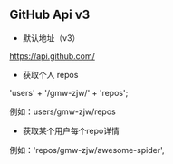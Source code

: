 <!--
 * @Author: your name
 * @Date: 2019-12-29 11:11:35
 * @LastEditTime: 2019-12-29 11:16:48
 * @LastEditors: your name
 * @Description: In User Settings Edit
 * @FilePath: /github/README.md
 -->

## GitHub Api v3 

- 默认地址（v3）

https://api.github.com/

- 获取个人 repos

'users' + '/gmw-zjw/' + 'repos';

例如：users/gmw-zjw/repos

- 获取某个用户每个repo详情

例如：'repos/gmw-zjw/awesome-spider',




